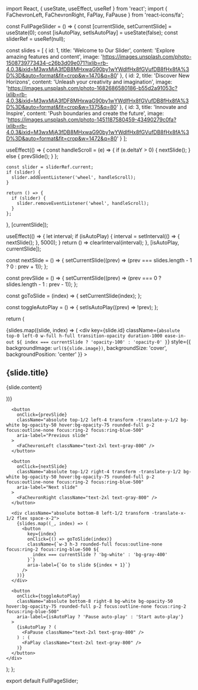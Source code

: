 import React, { useState, useEffect, useRef } from 'react';
import { FaChevronLeft, FaChevronRight, FaPlay, FaPause } from 'react-icons/fa';

const FullPageSlider = () => {
  const [currentSlide, setCurrentSlide] = useState(0);
  const [isAutoPlay, setIsAutoPlay] = useState(false);
  const sliderRef = useRef(null);

  const slides = [
    {
      id: 1,
      title: 'Welcome to Our Slider',
      content: 'Explore amazing features and content',
      image: 'https://images.unsplash.com/photo-1508739773434-c26b3d09e071?ixlib=rb-4.0.3&ixid=M3wxMjA3fDB8MHxwaG90by1wYWdlfHx8fGVufDB8fHx8fA%3D%3D&auto=format&fit=crop&w=1470&q=80'
    },
    {
      id: 2,
      title: 'Discover New Horizons',
      content: 'Unleash your creativity and imagination',
      image: 'https://images.unsplash.com/photo-1682686580186-b55d2a91053c?ixlib=rb-4.0.3&ixid=M3wxMjA3fDF8MHxwaG90by1wYWdlfHx8fGVufDB8fHx8fA%3D%3D&auto=format&fit=crop&w=1375&q=80'
    },
    {
      id: 3,
      title: 'Innovate and Inspire',
      content: 'Push boundaries and create the future',
      image: 'https://images.unsplash.com/photo-1451187580459-43490279c0fa?ixlib=rb-4.0.3&ixid=M3wxMjA3fDB8MHxwaG90by1wYWdlfHx8fGVufDB8fHx8fA%3D%3D&auto=format&fit=crop&w=1472&q=80'
    }
  ];

  useEffect(() => {
    const handleScroll = (e) => {
      if (e.deltaY > 0) {
        nextSlide();
      } else {
        prevSlide();
      }
    };

    const slider = sliderRef.current;
    if (slider) {
      slider.addEventListener('wheel', handleScroll);
    }

    return () => {
      if (slider) {
        slider.removeEventListener('wheel', handleScroll);
      }
    };
  }, [currentSlide]);

  useEffect(() => {
    let interval;
    if (isAutoPlay) {
      interval = setInterval(() => {
        nextSlide();
      }, 5000);
    }
    return () => clearInterval(interval);
  }, [isAutoPlay, currentSlide]);

  const nextSlide = () => {
    setCurrentSlide((prev) => (prev === slides.length - 1 ? 0 : prev + 1));
  };

  const prevSlide = () => {
    setCurrentSlide((prev) => (prev === 0 ? slides.length - 1 : prev - 1));
  };

  const goToSlide = (index) => {
    setCurrentSlide(index);
  };

  const toggleAutoPlay = () => {
    setIsAutoPlay((prev) => !prev);
  };

  return (
    <div className="relative w-screen h-screen overflow-hidden" ref={sliderRef}>
      {slides.map((slide, index) => (
        <div
          key={slide.id}
          className={`absolute top-0 left-0 w-full h-full transition-opacity duration-1000 ease-in-out ${
            index === currentSlide ? 'opacity-100' : 'opacity-0'
          }`}
          style={{
            backgroundImage: `url(${slide.image})`,
            backgroundSize: 'cover',
            backgroundPosition: 'center'
          }}
        >
          <div className="absolute inset-0 bg-black bg-opacity-50 flex flex-col justify-center items-center text-white p-8">
            <h2 className="text-4xl font-bold mb-4">{slide.title}</h2>
            <p className="text-xl mb-8">{slide.content}</p>
          </div>
        </div>
      ))}

      <button
        onClick={prevSlide}
        className="absolute top-1/2 left-4 transform -translate-y-1/2 bg-white bg-opacity-50 hover:bg-opacity-75 rounded-full p-2 focus:outline-none focus:ring-2 focus:ring-blue-500"
        aria-label="Previous slide"
      >
        <FaChevronLeft className="text-2xl text-gray-800" />
      </button>

      <button
        onClick={nextSlide}
        className="absolute top-1/2 right-4 transform -translate-y-1/2 bg-white bg-opacity-50 hover:bg-opacity-75 rounded-full p-2 focus:outline-none focus:ring-2 focus:ring-blue-500"
        aria-label="Next slide"
      >
        <FaChevronRight className="text-2xl text-gray-800" />
      </button>

      <div className="absolute bottom-8 left-1/2 transform -translate-x-1/2 flex space-x-2">
        {slides.map((_, index) => (
          <button
            key={index}
            onClick={() => goToSlide(index)}
            className={`w-3 h-3 rounded-full focus:outline-none focus:ring-2 focus:ring-blue-500 ${
              index === currentSlide ? 'bg-white' : 'bg-gray-400'
            }`}
            aria-label={`Go to slide ${index + 1}`}
          />
        ))}
      </div>

      <button
        onClick={toggleAutoPlay}
        className="absolute bottom-8 right-8 bg-white bg-opacity-50 hover:bg-opacity-75 rounded-full p-2 focus:outline-none focus:ring-2 focus:ring-blue-500"
        aria-label={isAutoPlay ? 'Pause auto-play' : 'Start auto-play'}
      >
        {isAutoPlay ? (
          <FaPause className="text-2xl text-gray-800" />
        ) : (
          <FaPlay className="text-2xl text-gray-800" />
        )}
      </button>
    </div>
  );
};

export default FullPageSlider;
